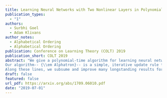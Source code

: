 ```yaml
---
title: Learning Neural Networks with Two Nonlinear Layers in Polynomial Time
publication_types:
  - "1"
authors:
  - Surbhi Goel
  - Adam Klivans
author_notes:
  - Alphabetical Ordering
  - Alphabetical Ordering
publication: Conference on Learning Theory (COLT) 2019
publication_short: COLT 2019
abstract: "We give a polynomial-time algorithm for learning neural networks with one layer of sigmoids feeding into any Lipschitz, monotone activation function (e.g., sigmoid or ReLU). We make no assumptions on the structure of the network, and the algorithm succeeds with respect to {\em any} distribution on the unit ball in n dimensions (hidden weight vectors also have unit norm). This is the first assumption-free, provably efficient algorithm for learning neural networks with two nonlinear layers.
Our algorithm-- {\\em Alphatron}-- is a simple, iterative update rule that combines isotonic regression with kernel methods. It outputs a hypothesis that yields efficient oracle access to interpretable features. It also suggests a new approach to Boolean learning problems via real-valued conditional-mean functions, sidestepping traditional hardness results from computational learning theory.
Along these lines, we subsume and improve many longstanding results for PAC learning Boolean functions to the more general, real-valued setting of {\\em probabilistic concepts}, a model that (unlike PAC learning) requires non-i.i.d. noise-tolerance."
draft: false
featured: false
url_pdf: https://arxiv.org/abs/1709.06010.pdf
date: "2019-07-01"
---
```


